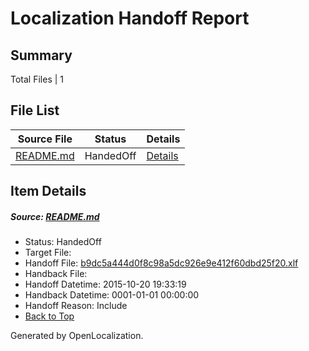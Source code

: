 # <a name='report-top'></a> Localization Handoff Report

## Summary
 Total Files | 1

## File List
 Source File | Status | Details 
 ----------- | ------ | ------- 
 [README.md](https://github.com/OpenLocalizationOrg/hyperVTest/blob/7072749810caaec353f92f9e5697dfb9ced0b2cd/README.md) | HandedOff | [Details](#b9dc5a444d0f8c98a5dc926e9e412f60dbd25f2012)

## Item Details
##### <a name='b9dc5a444d0f8c98a5dc926e9e412f60dbd25f2012'></a> Source: [README.md](https://github.com/OpenLocalizationOrg/hyperVTest/blob/7072749810caaec353f92f9e5697dfb9ced0b2cd/README.md)
* Status: HandedOff
* Target File: 
* Handoff File: [b9dc5a444d0f8c98a5dc926e9e412f60dbd25f20.xlf](https://github.com/OpenLocalizationOrg/olhandoff/blob/4101195ea36bda130c3e20dc317cbf290f732f31/ol-handoff/OpenLocalizationOrg/hyperVTest.zh-tw/master/b9dc5a444d0f8c98a5dc926e9e412f60dbd25f20.xlf)
* Handback File: 
* Handoff Datetime: 2015-10-20 19:33:19
* Handback Datetime: 0001-01-01 00:00:00
* Handoff Reason: Include
* [Back to Top](#report-top)


Generated by OpenLocalization.
